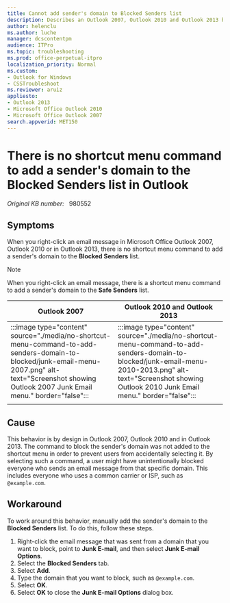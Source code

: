 ```yaml
---
title: Cannot add sender's domain to Blocked Senders list
description: Describes an Outlook 2007, Outlook 2010 and Outlook 2013 behavior in which a shortcut menu command is not available to add a sender's domain to the Blocked Senders list. A workaround is provided.
author: helenclu
ms.author: luche
manager: dcscontentpm
audience: ITPro
ms.topic: troubleshooting
ms.prod: office-perpetual-itpro
localization_priority: Normal
ms.custom: 
- Outlook for Windows
- CSSTroubleshoot
ms.reviewer: aruiz
appliesto:
- Outlook 2013
- Microsoft Office Outlook 2010
- Microsoft Office Outlook 2007
search.appverid: MET150
---
```

# There is no shortcut menu command to add a sender's domain to the Blocked Senders list in Outlook

_Original KB number:_ &nbsp; 980552

## Symptoms

When you right-click an email message in Microsoft Office Outlook 2007, Outlook 2010 or in Outlook 2013, there is no shortcut menu command to add a sender's domain to the **Blocked Senders** list.

> [!NOTE]
> When you right-click an email message, there is a shortcut menu command to add a sender's domain to the **Safe Senders** list.

|Outlook 2007|Outlook 2010 and Outlook 2013|
|---|---|
|:::image type="content" source="./media/no-shortcut-menu-command-to-add-senders-domain-to-blocked/junk-email-menu-2007.png" alt-text="Screenshot showing Outlook 2007 Junk Email menu." border="false":::|:::image type="content" source="./media/no-shortcut-menu-command-to-add-senders-domain-to-blocked/junk-email-menu-2010-2013.png" alt-text="Screenshot showing Outlook 2010 Junk Email menu." border="false":::|
|||

## Cause

This behavior is by design in Outlook 2007, Outlook 2010 and in Outlook 2013. The command to block the sender's domain was not added to the shortcut menu in order to prevent users from accidentally selecting it. By selecting such a command, a user might have unintentionally blocked everyone who sends an email message from that specific domain. This includes everyone who uses a common carrier or ISP, such as `@example.com`.

## Workaround

To work around this behavior, manually add the sender's domain to the **Blocked Senders** list. To do this, follow these steps.

1. Right-click the email message that was sent from a domain that you want to block, point to **Junk E-mail**, and then select **Junk E-mail Options**.
2. Select the **Blocked Senders** tab.
3. Select **Add**.
4. Type the domain that you want to block, such as `@example.com`.
5. Select **OK**.
6. Select **OK** to close the **Junk E-mail Options** dialog box.
